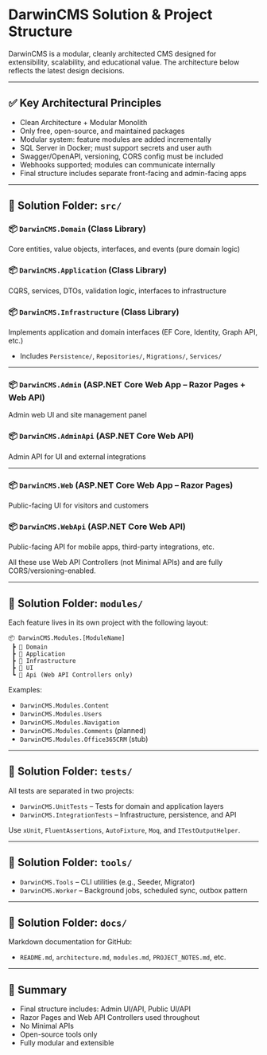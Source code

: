 # DarwinCMS Solution & Project Structure

DarwinCMS is a modular, cleanly architected CMS designed for extensibility, scalability, and educational value. The architecture below reflects the latest design decisions.

---

## ✅ Key Architectural Principles

- Clean Architecture + Modular Monolith
- Only free, open-source, and maintained packages
- Modular system: feature modules are added incrementally
- SQL Server in Docker; must support secrets and user auth
- Swagger/OpenAPI, versioning, CORS config must be included
- Webhooks supported; modules can communicate internally
- Final structure includes separate front-facing and admin-facing apps

---

## 📁 Solution Folder: `src/`

### 📦 `DarwinCMS.Domain` (Class Library)
Core entities, value objects, interfaces, and events (pure domain logic)

### 📦 `DarwinCMS.Application` (Class Library)
CQRS, services, DTOs, validation logic, interfaces to infrastructure

### 📦 `DarwinCMS.Infrastructure` (Class Library)
Implements application and domain interfaces (EF Core, Identity, Graph API, etc.)
- Includes `Persistence/`, `Repositories/`, `Migrations/`, `Services/`

---

### 📦 `DarwinCMS.Admin` (ASP.NET Core Web App – Razor Pages + Web API)
Admin web UI and site management panel

### 📦 `DarwinCMS.AdminApi` (ASP.NET Core Web API)
Admin API for UI and external integrations

---

### 📦 `DarwinCMS.Web` (ASP.NET Core Web App – Razor Pages)
Public-facing UI for visitors and customers

### 📦 `DarwinCMS.WebApi` (ASP.NET Core Web API)
Public-facing API for mobile apps, third-party integrations, etc.

All these use Web API Controllers (not Minimal APIs) and are fully CORS/versioning-enabled.

---

## 📁 Solution Folder: `modules/`

Each feature lives in its own project with the following layout:

```
📦 DarwinCMS.Modules.[ModuleName]
 ┣ 📁 Domain
 ┣ 📁 Application
 ┣ 📁 Infrastructure
 ┣ 📁 UI
 ┗ 📁 Api (Web API Controllers only)
```

Examples:
- `DarwinCMS.Modules.Content`
- `DarwinCMS.Modules.Users`
- `DarwinCMS.Modules.Navigation`
- `DarwinCMS.Modules.Comments` (planned)
- `DarwinCMS.Modules.Office365CRM` (stub)

---

## 📁 Solution Folder: `tests/`

All tests are separated in two projects:

- `DarwinCMS.UnitTests` – Tests for domain and application layers
- `DarwinCMS.IntegrationTests` – Infrastructure, persistence, and API

Use `xUnit`, `FluentAssertions`, `AutoFixture`, `Moq`, and `ITestOutputHelper`.

---

## 📁 Solution Folder: `tools/`

- `DarwinCMS.Tools` – CLI utilities (e.g., Seeder, Migrator)
- `DarwinCMS.Worker` – Background jobs, scheduled sync, outbox pattern

---

## 📁 Solution Folder: `docs/`

Markdown documentation for GitHub:
- `README.md`, `architecture.md`, `modules.md`, `PROJECT_NOTES.md`, etc.

---

## 🧭 Summary

- Final structure includes: Admin UI/API, Public UI/API
- Razor Pages and Web API Controllers used throughout
- No Minimal APIs
- Open-source tools only
- Fully modular and extensible
